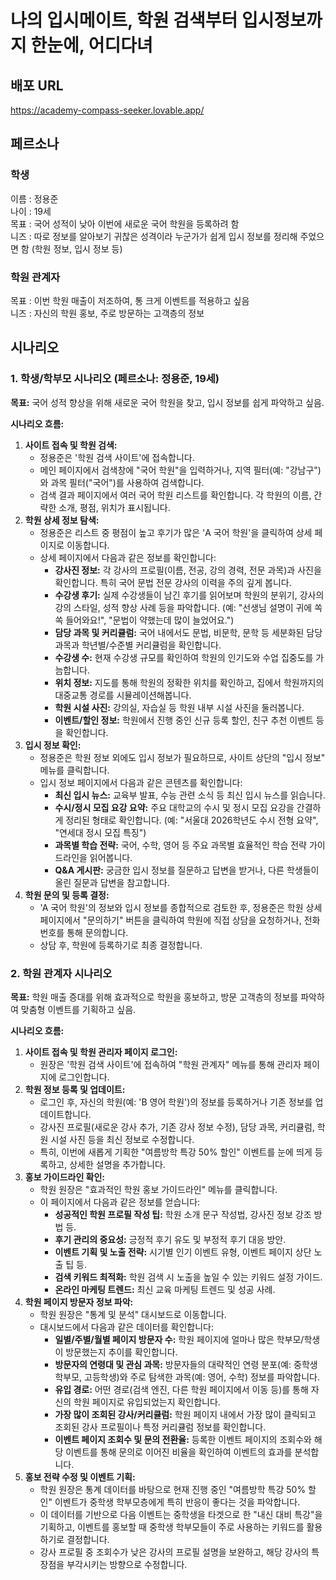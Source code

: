 # 나의 입시메이트, 학원 검색부터 입시정보까지 한눈에, 어디다녀  
## 배포 URL  
https://academy-compass-seeker.lovable.app/  

## 페르소나  
### 학생

이름 : 정용준  
나이 : 19세  
목표 : 국어 성적이 낮아 이번에 새로운 국어 학원을 등록하려 함   
니즈 : 따로 정보를 알아보기 귀찮은 성격이라 누군가가 쉽게 입시 정보를 정리해 주었으면 함 (학원 정보, 입시 정보 등)   

### 학원 관계자

목표 : 이번 학원 매출이 저조하여, 통 크게 이벤트를 적용하고 싶음   
니즈 : 자신의 학원 홍보, 주로 방문하는 고객층의 정보   

## 시나리오

### 1. 학생/학부모 시나리오 (페르소나: 정용준, 19세)

**목표:** 국어 성적 향상을 위해 새로운 국어 학원을 찾고, 입시 정보를 쉽게 파악하고 싶음.

**시나리오 흐름:**

1. **사이트 접속 및 학원 검색:**
    - 정용준은 '학원 검색 사이트'에 접속합니다.
    - 메인 페이지에서 검색창에 "국어 학원"을 입력하거나, 지역 필터(예: "강남구")와 과목 필터("국어")를 사용하여 검색합니다.
    - 검색 결과 페이지에서 여러 국어 학원 리스트를 확인합니다. 각 학원의 이름, 간략한 소개, 평점, 위치가 표시됩니다.
2. **학원 상세 정보 탐색:**
    - 정용준은 리스트 중 평점이 높고 후기가 많은 'A 국어 학원'을 클릭하여 상세 페이지로 이동합니다.
    - 상세 페이지에서 다음과 같은 정보를 확인합니다:
        - **강사진 정보:** 각 강사의 프로필(이름, 전공, 강의 경력, 전문 과목)과 사진을 확인합니다. 특히 국어 문법 전문 강사의 이력을 주의 깊게 봅니다.
        - **수강생 후기:** 실제 수강생들이 남긴 후기를 읽어보며 학원의 분위기, 강사의 강의 스타일, 성적 향상 사례 등을 파악합니다. (예: "선생님 설명이 귀에 쏙쏙 들어와요!", "문법이 약했는데 많이 늘었어요.")
        - **담당 과목 및 커리큘럼:** 국어 내에서도 문법, 비문학, 문학 등 세분화된 담당 과목과 학년별/수준별 커리큘럼을 확인합니다.
        - **수강생 수:** 현재 수강생 규모를 확인하여 학원의 인기도와 수업 집중도를 가늠합니다.
        - **위치 정보:** 지도를 통해 학원의 정확한 위치를 확인하고, 집에서 학원까지의 대중교통 경로를 시뮬레이션해봅니다.
        - **학원 시설 사진:** 강의실, 자습실 등 학원 내부 시설 사진을 둘러봅니다.
        - **이벤트/할인 정보:** 학원에서 진행 중인 신규 등록 할인, 친구 추천 이벤트 등을 확인합니다.
3. **입시 정보 확인:**
    - 정용준은 학원 정보 외에도 입시 정보가 필요하므로, 사이트 상단의 "입시 정보" 메뉴를 클릭합니다.
    - 입시 정보 페이지에서 다음과 같은 콘텐츠를 확인합니다:
        - **최신 입시 뉴스:** 교육부 발표, 수능 관련 소식 등 최신 입시 뉴스를 읽습니다.
        - **수시/정시 모집 요강 요약:** 주요 대학교의 수시 및 정시 모집 요강을 간결하게 정리된 형태로 확인합니다. (예: "서울대 2026학년도 수시 전형 요약", "연세대 정시 모집 특징")
        - **과목별 학습 전략:** 국어, 수학, 영어 등 주요 과목별 효율적인 학습 전략 가이드라인을 읽어봅니다.
        - **Q&A 게시판:** 궁금한 입시 정보를 질문하고 답변을 받거나, 다른 학생들이 올린 질문과 답변을 참고합니다.
4. **학원 문의 및 등록 결정:**
    - 'A 국어 학원'의 정보와 입시 정보를 종합적으로 검토한 후, 정용준은 학원 상세 페이지에서 "문의하기" 버튼을 클릭하여 학원에 직접 상담을 요청하거나, 전화번호를 통해 문의합니다.
    - 상담 후, 학원에 등록하기로 최종 결정합니다.

### 2. 학원 관계자 시나리오

**목표:** 학원 매출 증대를 위해 효과적으로 학원을 홍보하고, 방문 고객층의 정보를 파악하여 맞춤형 이벤트를 기획하고 싶음.

**시나리오 흐름:**

1. **사이트 접속 및 학원 관리자 페이지 로그인:**
    -  원장은 '학원 검색 사이트'에 접속하여 "학원 관계자" 메뉴를 통해 관리자 페이지에 로그인합니다.
2. **학원 정보 등록 및 업데이트:**
    - 로그인 후, 자신의 학원(예: 'B 영어 학원')의 정보를 등록하거나 기존 정보를 업데이트합니다.
    - 강사진 프로필(새로운 강사 추가, 기존 강사 정보 수정), 담당 과목, 커리큘럼, 학원 시설 사진 등을 최신 정보로 수정합니다.
    - 특히, 이번에 새롭게 기획한 "여름방학 특강 50% 할인" 이벤트를 눈에 띄게 등록하고, 상세한 설명을 추가합니다.
3. **홍보 가이드라인 확인:**
    - 학원 원장은 "효과적인 학원 홍보 가이드라인" 메뉴를 클릭합니다.
    - 이 페이지에서 다음과 같은 정보를 얻습니다:
        - **성공적인 학원 프로필 작성 팁:** 학원 소개 문구 작성법, 강사진 정보 강조 방법 등.
        - **후기 관리의 중요성:** 긍정적 후기 유도 및 부정적 후기 대응 방안.
        - **이벤트 기획 및 노출 전략:** 시기별 인기 이벤트 유형, 이벤트 페이지 상단 노출 팁 등.
        - **검색 키워드 최적화:** 학원 검색 시 노출을 높일 수 있는 키워드 설정 가이드.
        - **온라인 마케팅 트렌드:** 최신 교육 마케팅 트렌드 및 성공 사례.
4. **학원 페이지 방문자 정보 파악:**
    - 학원 원장은 "통계 및 분석" 대시보드로 이동합니다.
    - 대시보드에서 다음과 같은 데이터를 확인합니다:
        - **일별/주별/월별 페이지 방문자 수:** 학원 페이지에 얼마나 많은 학부모/학생이 방문했는지 추이를 확인합니다.
        - **방문자의 연령대 및 관심 과목:** 방문자들의 대략적인 연령 분포(예: 중학생 학부모, 고등학생)와 주로 탐색한 과목(예: 영어, 수학) 정보를 파악합니다.
        - **유입 경로:** 어떤 경로(검색 엔진, 다른 학원 페이지에서 이동 등)를 통해 자신의 학원 페이지로 유입되었는지 확인합니다.
        - **가장 많이 조회된 강사/커리큘럼:** 학원 페이지 내에서 가장 많이 클릭되고 조회된 강사 프로필이나 특정 커리큘럼 정보를 확인합니다.
        - **이벤트 페이지 조회수 및 문의 전환율:** 등록한 이벤트 페이지의 조회수와 해당 이벤트를 통해 문의로 이어진 비율을 확인하여 이벤트의 효과를 분석합니다.
5. **홍보 전략 수정 및 이벤트 기획:**
    - 학원 원장은 통계 데이터를 바탕으로 현재 진행 중인 "여름방학 특강 50% 할인" 이벤트가 중학생 학부모층에게 특히 반응이 좋다는 것을 파악합니다.
    - 이 데이터를 기반으로 다음 이벤트는 중학생을 타겟으로 한 "내신 대비 특강"을 기획하고, 이벤트를 홍보할 때 중학생 학부모들이 주로 사용하는 키워드를 활용하기로 결정합니다.
    - 강사 프로필 중 조회수가 낮은 강사의 프로필 설명을 보완하고, 해당 강사의 특장점을 부각시키는 방향으로 수정합니다.


